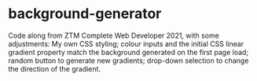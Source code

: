 # background-generator
Code along from ZTM Complete Web Developer 2021, with some adjustments: My own CSS styling; colour inputs and the initial CSS linear gradient property match the background generated on the first page load; random button to generate new gradients; drop-down selection to change the direction of the gradient.
